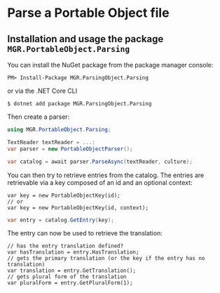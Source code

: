 ﻿# Parse a Portable Object file

## Installation and usage the package `MGR.PortableObject.Parsing`

You can install the NuGet package from the package manager console:

```
PM> Install-Package MGR.ParsingObject.Parsing
```

or via the .NET Core CLI

```
$ dotnet add package MGR.ParsingObject.Parsing
```

Then create a parser:

``` csharp
using MGR.PortableObject.Parsing;
```

``` csharp
TextReader textReader = ...:
var parser = new PortableObjectParser();

var catalog = await parser.ParseAsync(textReader, culture);
```

You can then try to retrieve entries from the catalog.
The entries are retrievable via a key composed of an id and an optional context:

``` chsarp
var key = new PortableObjectKey(id);
// or
var key = new PortableObjectKey(id, context);
```

``` csharp
var entry = catalog.GetEntry(key);
```

The entry can now be used to retrieve the translation:

```chsarp
// has the entry translation defined?
var hasTranslation = entry.HasTranslation;
// gets the primary translation (or the key if the entry has no translation)
var translation = entry.GetTranslation();
// gets plural form of the translation
var pluralForm = entry.GetPluralForm(1);
```
